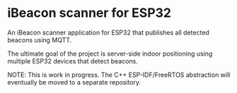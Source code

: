 iBeacon scanner for ESP32
================================

An iBeacon scanner application for ESP32 that publishes all detected beacons using MQTT.

The ultimate goal of the project is server-side indoor positioning using multiple ESP32 devices that detect beacons.

NOTE: This is work in progress. The C++ ESP-IDF/FreeRTOS abstraction will eventually be moved to a separate repository. 
